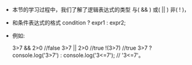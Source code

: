 - 本节的学习过程中，我们了解了逻辑表达式的类型 与( && ) 或( || ) 非( ! )，
- 和条件表达式的格式 condition ? expr1 : expr2;
- 例如:

    3>7 && 2>0 //false
    3>7 || 2>0 //true
    !(3>7)    //true
    3>7 ? console.log('3>7') : console.log('3<=7');  // '3<=7'。